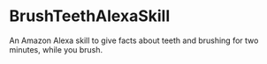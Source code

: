 # BrushTeethAlexaSkill
An Amazon Alexa skill to give facts about teeth and brushing for two minutes, while you brush.
